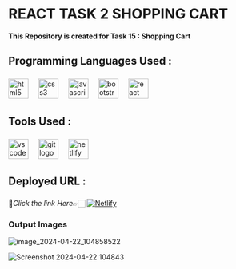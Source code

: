 # REACT TASK 2 SHOPPING CART

**This Repository is created for  Task 15 : Shopping Cart**

###

<h2 align="left">Programming Languages Used :</h2>

###

<div align="left">
  <img src="https://cdn.jsdelivr.net/gh/devicons/devicon/icons/html5/html5-original.svg" height="40" alt="html5 logo"  />
  <img width="12" />

  <img src="https://cdn.jsdelivr.net/gh/devicons/devicon/icons/css3/css3-original.svg" height="40" alt="css3 logo"  />
  <img width="12" />

  <img src="https://cdn.jsdelivr.net/gh/devicons/devicon/icons/javascript/javascript-original.svg" height="40" alt="javascript logo"  />
  <img width="12" />

  <img src="https://cdn.jsdelivr.net/gh/devicons/devicon/icons/bootstrap/bootstrap-original.svg" height="40" alt="bootstrap logo"  />
  <img width="12" />
  
  <img src="https://skillicons.dev/icons?i=react" height="40" alt="react logo"  />
</div>

###

<h2 align="left">Tools Used :</h2>

###

<div align="left">
  <img src="https://cdn.simpleicons.org/visualstudiocode/007ACC" height="40" alt="vscode logo"  />
  <img width="12" />

  <img src="https://cdn.simpleicons.org/git/F05032" height="40" alt="git logo"  />
  <img width="12" />

  <img src="https://cdn.simpleicons.org/netlify/00C7B7" height="40" alt="netlify logo"  />
</div>

###

<h2>Deployed URL :</h2>

###

🔸*Click the link Here*👉🏻 [![Netlify](https://img.shields.io/badge/netlify-%23000000.svg?style=for-the-badge&logo=netlify&logoColor=#00C7B7)](https://shopping-cart-react-task-2.netlify.app/#)

### Output Images

![image_2024-04-22_104858522](https://github.com/Meenajayaraj/task-15/assets/154115927/84b3a743-a840-41dd-a38d-102664251ade)


![Screenshot 2024-04-22 104843](https://github.com/Meenajayaraj/task-15/assets/154115927/6d2e5414-8706-49b3-8732-a1fa37beb4b4)



